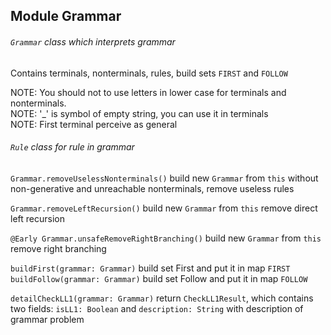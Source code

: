 ## Module Grammar
###### `Grammar` class which interprets grammar<br>
Contains terminals, nonterminals, rules, build sets `FIRST` and `FOLLOW`<br>

NOTE: You should not to use letters in lower case for terminals and nonterminals.<br>
NOTE: '_' is symbol of empty string, you can use it in terminals<br>
NOTE: First terminal perceive as general<br>


###### `Rule` class for rule in grammar<br>
`Grammar.removeUselessNonterminals()` build new `Grammar` from `this`
without non-generative and unreachable nonterminals, remove useless rules <br>

`Grammar.removeLeftRecursion()` build new `Grammar` from `this` remove direct left recursion<br>

`@Early Grammar.unsafeRemoveRightBranching()` build new `Grammar` from `this` remove right branching<br>

`buildFirst(grammar: Grammar)` build set First and put it in map `FIRST`<br>
`buildFollow(grammar: Grammar)` build set Follow and put it in map `FOLLOW`<br>

`detailCheckLL1(grammar: Grammar)` return `CheckLL1Result`, which contains two fields: 
`isLL1: Boolean` and `description: String` with description of grammar problem<br>
